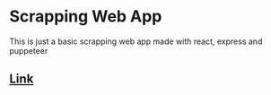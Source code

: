 # Scrapping Web App

This is just a basic scrapping web app made with react, express and puppeteer

## [Link](https://oheescrapper.netlify.app)